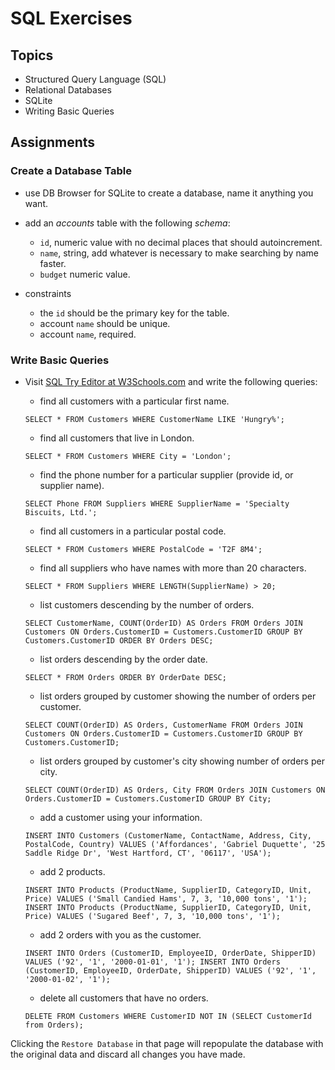 # SQL Exercises

## Topics

- Structured Query Language (SQL)
- Relational Databases
- SQLite
- Writing Basic Queries

## Assignments

### Create a Database Table

- use DB Browser for SQLite to create a database, name it anything you want.
- add an _accounts_ table with the following _schema_:

  - `id`, numeric value with no decimal places that should autoincrement.
  - `name`, string, add whatever is necessary to make searching by name faster.
  - `budget` numeric value.

- constraints
  - the `id` should be the primary key for the table.
  - account `name` should be unique.
  - account `name`, required.

### Write Basic Queries

- Visit [SQL Try Editor at W3Schools.com](https://www.w3schools.com/Sql/tryit.asp?filename=trysql_select_top) and write the following queries:
  - find all customers with a particular first name.

  `SELECT * FROM Customers WHERE CustomerName LIKE 'Hungry%';`

  - find all customers that live in London.

  `SELECT * FROM Customers WHERE City = 'London';`

  - find the phone number for a particular supplier (provide id, or supplier name).

  `SELECT Phone FROM Suppliers WHERE SupplierName = 'Specialty Biscuits, Ltd.';`

  - find all customers in a particular postal code.

  `SELECT * FROM Customers WHERE PostalCode = 'T2F 8M4';`

  - find all suppliers who have names with more than 20 characters.

  `SELECT * FROM Suppliers WHERE LENGTH(SupplierName) > 20;`

  - list customers descending by the number of orders.

  `SELECT CustomerName, COUNT(OrderID) AS Orders FROM Orders
   JOIN Customers ON Orders.CustomerID = Customers.CustomerID
   GROUP BY Customers.CustomerID
   ORDER BY Orders DESC;`

  - list orders descending by the order date.

  `SELECT * FROM Orders ORDER BY OrderDate DESC;`

  - list orders grouped by customer showing the number of orders per customer.

  `SELECT COUNT(OrderID) AS Orders, CustomerName FROM Orders
   JOIN Customers ON Orders.CustomerID = Customers.CustomerID
   GROUP BY Customers.CustomerID;`

  - list orders grouped by customer's city showing number of orders per city.

  `SELECT COUNT(OrderID) AS Orders, City FROM Orders
   JOIN Customers ON Orders.CustomerID = Customers.CustomerID
   GROUP BY City;`

  - add a customer using your information.

  `INSERT INTO Customers (CustomerName, ContactName, Address, City, PostalCode, Country)
   VALUES ('Affordances', 'Gabriel Duquette', '25 Saddle Ridge Dr', 'West Hartford, CT', '06117', 'USA');`

  - add 2 products.

  `INSERT INTO Products (ProductName, SupplierID, CategoryID, Unit, Price)
   VALUES ('Small Candied Hams', 7, 3, '10,000 tons', '1');
   INSERT INTO Products (ProductName, SupplierID, CategoryID, Unit, Price)
   VALUES ('Sugared Beef', 7, 3, '10,000 tons', '1');`

  - add 2 orders with you as the customer.

  `INSERT INTO Orders (CustomerID, EmployeeID, OrderDate, ShipperID)
   VALUES ('92', '1', '2000-01-01', '1');
   INSERT INTO Orders (CustomerID, EmployeeID, OrderDate, ShipperID)
   VALUES ('92', '1', '2000-01-02', '1');`

  - delete all customers that have no orders.

  `DELETE FROM Customers WHERE CustomerID NOT IN (SELECT CustomerId from Orders);`

Clicking the `Restore Database` in that page will repopulate the database with the original data and discard all changes you have made.
